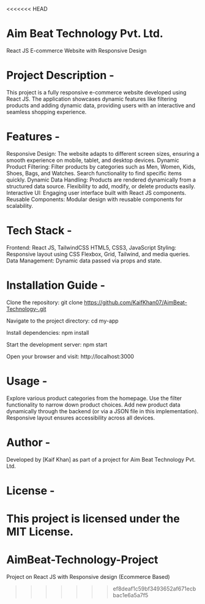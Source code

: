 <<<<<<< HEAD
# Aim Beat Technology Pvt. Ltd.
React JS E-commerce Website with Responsive Design

# Project Description -
This project is a fully responsive e-commerce website developed using React JS. The application showcases dynamic features like filtering products and adding dynamic data, providing users with an interactive and seamless shopping experience.

# Features -
Responsive Design: The website adapts to different screen sizes, ensuring a smooth experience on mobile, tablet, and desktop devices.
Dynamic Product Filtering:
Filter products by categories such as Men, Women, Kids, Shoes, Bags, and Watches.
Search functionality to find specific items quickly.
Dynamic Data Handling:
Products are rendered dynamically from a structured data source.
Flexibility to add, modify, or delete products easily.
Interactive UI: Engaging user interface built with React JS components.
Reusable Components: Modular design with reusable components for scalability.

# Tech Stack - 

Frontend: React JS, TailwindCSS HTML5, CSS3, JavaScript
Styling: Responsive layout using CSS Flexbox, Grid, Tailwind, and media queries.
Data Management: Dynamic data passed via props and state.


# Installation Guide - 

Clone the repository:
git clone https://github.com/KaifKhan07/AimBeat-Technology-.git

Navigate to the project directory:
cd my-app

Install dependencies:
npm install

Start the development server:
npm start

Open your browser and visit:
http://localhost:3000

# Usage - 
Explore various product categories from the homepage.
Use the filter functionality to narrow down product choices.
Add new product data dynamically through the backend (or via a JSON file in this implementation).
Responsive layout ensures accessibility across all devices.

# Author - 

Developed by [Kaif Khan] as part of a project for Aim Beat Technology Pvt. Ltd.

# License -
This project is licensed under the MIT License.
=======
# AimBeat-Technology-Project
Project on React JS with Responsive design (Ecommerce Based)
>>>>>>> ef8deaf1c59bf3493652af671ecbbac1e6a5a7f5
